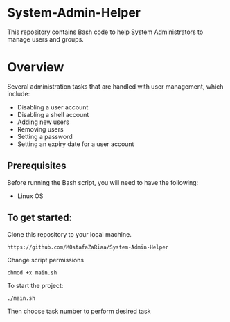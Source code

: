 # System-Admin-Helper
This repository contains Bash code to help System Administrators to manage users and groups.

# Overview
Several administration tasks that are handled with user management, which include:
* Disabling a user account
* Disabling a shell account
* Adding new users
* Removing users
* Setting a password
* Setting an expiry date for a user account
  
## Prerequisites
Before running the Bash script, you will need to have the following:
* Linux OS

## To get started:
Clone this repository to your local machine.
```
https://github.com/MOstafaZaRiaa/System-Admin-Helper
```
Change script permissions
```
chmod +x main.sh
```
To start the project:
```
./main.sh
``` 
Then choose task number to perform desired task
